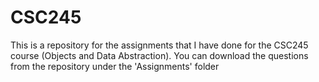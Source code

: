 # CSC245
This is a repository for the assignments that I have done for the CSC245 course (Objects and Data Abstraction). You can download the questions from the repository under the 'Assignments' folder

